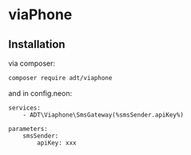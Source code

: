 # viaPhone

## Installation

via composer:

```sh
composer require adt/viaphone
```

and in config.neon:

```neon
services:
	- ADT\Viaphone\SmsGateway(%smsSender.apiKey%)

parameters: 
	smsSender:
		apiKey: xxx
```
